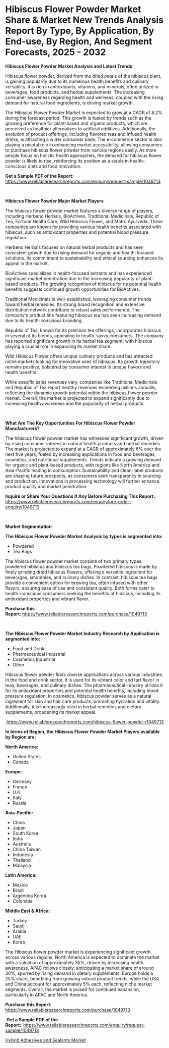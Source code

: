 <p><h1>Hibiscus Flower Powder Market Share & Market New Trends Analysis Report By Type, By Application, By End-use, By Region, And Segment Forecasts, 2025 - 2032</h1></p><p><strong>Hibiscus Flower Powder Market Analysis and Latest Trends</strong></p>
<p><p>Hibiscus flower powder, derived from the dried petals of the hibiscus plant, is gaining popularity due to its numerous health benefits and culinary versatility. It is rich in antioxidants, vitamins, and minerals, often utilized in beverages, food products, and herbal supplements. The increasing consumer awareness regarding health and wellness, coupled with the rising demand for natural food ingredients, is driving market growth. </p><p>The Hibiscus Flower Powder Market is expected to grow at a CAGR of 8.2% during the forecast period. This growth is fueled by trends such as the growing preference for plant-based and organic products, which are perceived as healthier alternatives to artificial additives. Additionally, the evolution of product offerings, including flavored teas and infused health drinks, is attracting a wider consumer base. The e-commerce sector is also playing a pivotal role in enhancing market accessibility, allowing consumers to purchase hibiscus flower powder from various regions easily. As more people focus on holistic health approaches, the demand for hibiscus flower powder is likely to rise, reinforcing its position as a staple in health-conscious diets and food innovation.</p></p>
<p><strong>Get a Sample PDF of the Report:&nbsp;</strong> <a href="https://www.reliableresearchreports.com/enquiry/request-sample/1049713?utm_campaign=2655&utm_medium=2&utm_source=Github&utm_content=ia&utm_term=31032025&utm_id=hibiscus-flower-powder">https://www.reliableresearchreports.com/enquiry/request-sample/1049713</a></p>
<p>&nbsp;</p>
<p><strong>Hibiscus Flower Powder Major Market Players</strong></p>
<p><p>The hibiscus flower powder market features a diverse range of players, including Herbeno Herbals, BioActives, Traditional Medicinals, Republic of Tea, Fortune Health Care, Wild Hibiscus Flower, and Matru Ayurveda. These companies are known for providing various health benefits associated with hibiscus, such as antioxidant properties and potential blood pressure regulation.</p><p>Herbeno Herbals focuses on natural herbal products and has seen consistent growth due to rising demand for organic and health-focused solutions. Its commitment to sustainability and ethical sourcing enhances its appeal in the market.</p><p>BioActives specializes in health-focused extracts and has experienced significant market penetration due to the increasing popularity of plant-based products. The growing recognition of hibiscus for its potential health benefits suggests continued growth opportunities for BioActives.</p><p>Traditional Medicinals is well-established, leveraging consumer trends toward herbal remedies. Its strong brand recognition and extensive distribution network contribute to robust sales performance. The company's product line featuring hibiscus tea has seen increasing demand due to its health-conscious branding.</p><p>Republic of Tea, known for its premium tea offerings, incorporates hibiscus in several of its blends, appealing to health-savvy consumers. The company has reported significant growth in its herbal tea segment, with hibiscus playing a crucial role in expanding its market share.</p><p>Wild Hibiscus Flower offers unique culinary products and has attracted niche markets looking for innovative uses of hibiscus. Its growth trajectory remains positive, bolstered by consumer interest in unique flavors and health benefits.</p><p>While specific sales revenues vary, companies like Traditional Medicinals and Republic of Tea report healthy revenues exceeding millions annually, reflecting the dynamic growth potential within the hibiscus flower powder market. Overall, the market is projected to expand significantly due to increasing health awareness and the popularity of herbal products.</p></p>
<p>&nbsp;</p>
<p><strong>What Are The Key Opportunities For Hibiscus Flower Powder Manufacturers?</strong></p>
<p><p>The hibiscus flower powder market has witnessed significant growth, driven by rising consumer interest in natural health products and herbal remedies. The market is projected to expand at a CAGR of approximately 6% over the next five years, fueled by increasing applications in food and beverages, cosmetics, and nutritional supplements. Trends indicate a growing demand for organic and plant-based products, with regions like North America and Asia-Pacific leading in consumption. Sustainability and clean-label products are shaping future prospects, as consumers seek transparency in sourcing and production. Innovations in processing technology will further enhance product quality and market penetration.</p></p>
<p><strong>Inquire or Share Your Questions If Any Before Purchasing This Report:</strong> <a href="https://www.reliableresearchreports.com/enquiry/pre-order-enquiry/1049713?utm_campaign=2655&utm_medium=2&utm_source=Github&utm_content=ia&utm_term=31032025&utm_id=hibiscus-flower-powder">https://www.reliableresearchreports.com/enquiry/pre-order-enquiry/1049713</a></p>
<p>&nbsp;</p>
<p><strong>Market Segmentation</strong></p>
<p><strong>The Hibiscus Flower Powder Market Analysis by types is segmented into:</strong></p>
<p><ul><li>Powdered</li><li>Tea Bags</li></ul></p>
<p><p>The hibiscus flower powder market consists of two primary types: powdered hibiscus and hibiscus tea bags. Powdered hibiscus is made by finely grinding dried hibiscus flowers, offering a versatile ingredient for beverages, smoothies, and culinary dishes. In contrast, hibiscus tea bags provide a convenient option for brewing tea, often infused with other flavors, ensuring ease of use and consistent quality. Both forms cater to health-conscious consumers seeking the benefits of hibiscus, including its antioxidant properties and vibrant flavor.</p></p>
<p><strong>Purchase this Report:&nbsp;</strong><a href="https://www.reliableresearchreports.com/purchase/1049713?utm_campaign=2655&utm_medium=2&utm_source=Github&utm_content=ia&utm_term=31032025&utm_id=hibiscus-flower-powder">https://www.reliableresearchreports.com/purchase/1049713</a></p>
<p>&nbsp;</p>
<p><strong>The Hibiscus Flower Powder Market Industry Research by Application is segmented into:</strong></p>
<p><ul><li>Food and Drink</li><li>Pharmaceutical Industrial</li><li>Cosmetics Industrial</li><li>Other</li></ul></p>
<p><p>Hibiscus flower powder finds diverse applications across various industries. In the food and drink sector, it is used for its vibrant color and tart flavor in teas, beverages, and culinary dishes. The pharmaceutical industry utilizes it for its antioxidant properties and potential health benefits, including blood pressure regulation. In cosmetics, hibiscus powder serves as a natural ingredient for skin and hair care products, promoting hydration and vitality. Additionally, it is increasingly used in herbal remedies and dietary supplements, broadening its market appeal.</p></p>
<p><a href="https://www.reliableresearchreports.com/hibiscus-flower-powder-r1049713?utm_campaign=2655&utm_medium=2&utm_source=Github&utm_content=ia&utm_term=31032025&utm_id=hibiscus-flower-powder">&nbsp;https://www.reliableresearchreports.com/hibiscus-flower-powder-r1049713</a></p>
<p><strong>In terms of Region, the Hibiscus Flower Powder Market Players available by Region are:</strong></p>
<p>
    <p> <strong> North America: </strong>
        <ul>
            <li>United States</li>
            <li>Canada</li>
        </ul>
        </p> 
    <p> <strong> Europe: </strong>
        <ul>
            <li>Germany</li>
            <li>France</li>
            <li>U.K.</li>
            <li>Italy</li>
            <li>Russia</li>
        </ul>
        </p> 
    <p> <strong> Asia-Pacific: </strong>
        <ul>
            <li>China</li>
            <li>Japan</li>
            <li>South Korea</li>
            <li>India</li>
            <li>Australia</li>
            <li>China Taiwan</li>
            <li>Indonesia</li>
            <li>Thailand</li>
            <li>Malaysia</li>
        </ul>
        </p> 
    <p> <strong> Latin America: </strong>
        <ul>
            <li>Mexico</li>
            <li>Brazil</li>
            <li>Argentina Korea</li>
            <li>Colombia</li>
        </ul>
        </p> 
    <p> <strong> Middle East & Africa: </strong>
        <ul>
            <li>Turkey</li>
            <li>Saudi</li>
            <li>Arabia</li>
            <li>UAE</li>
            <li>Korea</li>
        </ul>
    </p>
    </p>
<p><p>The Hibiscus flower powder market is experiencing significant growth across various regions. North America is expected to dominate the market with a valuation of approximately 35%, driven by increasing health awareness. APAC follows closely, anticipating a market share of around 30%, spurred by rising demand in dietary supplements. Europe holds a 25% share, benefiting from growing natural product trends, while the USA and China account for approximately 5% each, reflecting niche market segments. Overall, the market is poised for continued expansion, particularly in APAC and North America.</p></p>
<p><strong>Purchase this Report: </strong><a href="https://www.reliableresearchreports.com/purchase/1049713?utm_campaign=2655&utm_medium=2&utm_source=Github&utm_content=ia&utm_term=31032025&utm_id=hibiscus-flower-powder">https://www.reliableresearchreports.com/purchase/1049713</a></p>
<p>&nbsp;<strong>Get a Sample PDF of the Report:&nbsp;&nbsp;</strong><a href="https://www.reliableresearchreports.com/enquiry/request-sample/1049713?utm_campaign=2655&utm_medium=2&utm_source=Github&utm_content=ia&utm_term=31032025&utm_id=hibiscus-flower-powder">https://www.reliableresearchreports.com/enquiry/request-sample/1049713</a></p>
<p><strong></strong></p>
<p><p><a href="https://github.com/manesros8/Market-Research-Report-List-1/blob/main/hybrid-adhesives-and-sealants-market.md?utm_campaign=2655&utm_medium=2&utm_source=Github&utm_content=ia&utm_term=31032025&utm_id=hibiscus-flower-powder">Hybrid Adhesives and Sealants Market</a></p></p>